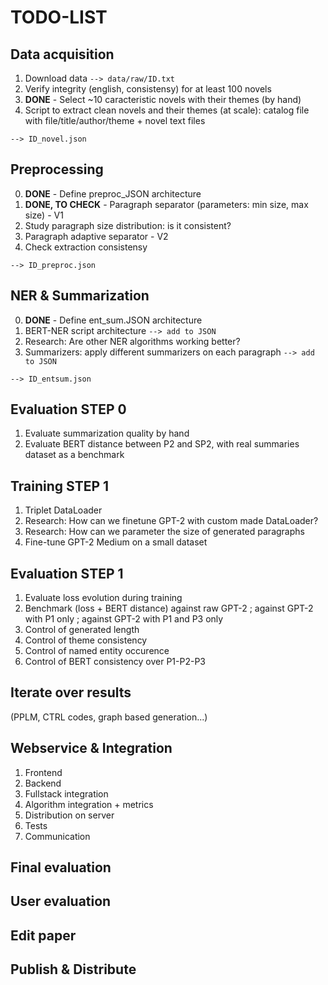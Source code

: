 # TODO-LIST

## Data acquisition
1. Download data `--> data/raw/ID.txt`
2. Verify integrity (english, consistensy) for at least 100 novels
3. **DONE** - Select ~10 caracteristic novels with their themes (by hand)
4. Script to extract clean novels and their themes (at scale): catalog file with file/title/author/theme + novel text files

`--> ID_novel.json`

## Preprocessing
0. **DONE** - Define preproc_JSON architecture
1. **DONE, TO CHECK** - Paragraph separator (parameters: min size, max size) - V1
2. Study paragraph size distribution: is it consistent?
3. Paragraph adaptive separator - V2
4. Check extraction consistensy

`--> ID_preproc.json`

## NER & Summarization
0. **DONE** - Define ent_sum.JSON architecture
1. BERT-NER script architecture `--> add to JSON`
2. Research: Are other NER algorithms working better?
3. Summarizers: apply different summarizers on each paragraph `--> add to JSON`

`--> ID_entsum.json`

## Evaluation STEP 0
1. Evaluate summarization quality by hand
2. Evaluate BERT distance between P2 and SP2, with real summaries dataset as a benchmark

## Training STEP 1
1. Triplet DataLoader
2. Research: How can we finetune GPT-2 with custom made DataLoader?
3. Research: How can we parameter the size of generated paragraphs
4. Fine-tune GPT-2 Medium on a small dataset

## Evaluation STEP 1
1. Evaluate loss evolution during training
2. Benchmark (loss + BERT distance) against raw GPT-2 ; against GPT-2 with P1 only ; against GPT-2 with P1 and P3 only
3. Control of generated length
4. Control of theme consistency
5. Control of named entity occurence
6. Control of BERT consistency over P1-P2-P3

## Iterate over results
(PPLM, CTRL codes, graph based generation...)

## Webservice & Integration
1. Frontend
2. Backend
3. Fullstack integration
4. Algorithm integration + metrics
5. Distribution on server
6. Tests
7. Communication

## Final evaluation

## User evaluation

## Edit paper

## Publish & Distribute



